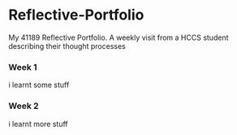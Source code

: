 # Reflective-Portfolio
My 41189 Reflective Portfolio. A weekly visit from a HCCS student describing their thought processes


### Week 1

i learnt some stuff

### Week 2

i learnt more stuff
